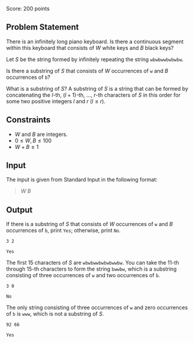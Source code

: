 Score: $200$ points

## Problem Statement

There is an infinitely long piano keyboard.
Is there a continuous segment within this keyboard that consists of $W$ white keys and $B$ black keys?

Let $S$ be the string formed by infinitely repeating the string `wbwbwwbwbwbw`.

Is there a substring of $S$ that consists of $W$ occurrences of `w` and $B$ occurrences of `b`?

What is a substring of $S$?
A substring of $S$ is a string that can be formed by concatenating the $l$-th, $(l+1)$-th, $\dots$, $r$-th characters of $S$ in this order for some two positive integers $l$ and $r$ $(l\leq r)$.

## Constraints

- $W$ and $B$ are integers.
- $0\leq W,B \leq 100$
- $W+B \geq 1$

## Input

The input is given from Standard Input in the following format:

> $W$ $B$

## Output

If there is a substring of $S$ that consists of $W$ occurrences of `w` and $B$ occurrences of `b`, print `Yes`; otherwise, print `No`.

```input1
3 2
```

```output1
Yes
```

The first $15$ characters of $S$ are `wbwbwwbwbwbwwbw`. You can take the $11$-th through $15$-th characters to form the string `bwwbw`, which is a substring consisting of three occurrences of `w` and two occurrences of `b`.

```input2
3 0
```

```output2
No
```

The only string consisting of three occurrences of `w` and zero occurrences of `b` is `www`, which is not a substring of $S$.

```input3
92 66
```

```output3
Yes
```